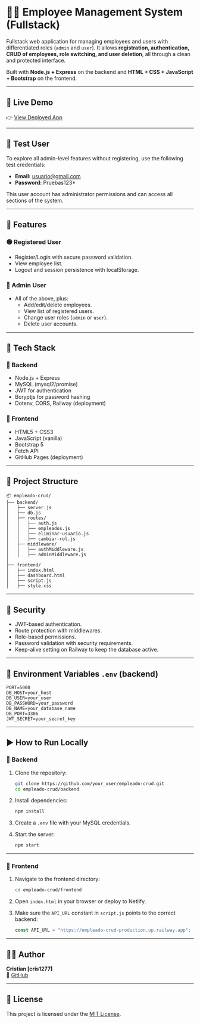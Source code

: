# 🧑‍💼 Employee Management System (Fullstack)

Fullstack web application for managing employees and users with differentiated roles (`admin` and `user`). It allows **registration, authentication, CRUD of employees, role switching, and user deletion**, all through a clean and protected interface.

Built with **Node.js + Express** on the backend and **HTML + CSS + JavaScript + Bootstrap** on the frontend.

---
## 🔗 Live Demo

👉 [View Deployed App](https://cris1277.github.io/empleado-crud/)

---

## 👤 Test User

To explore all admin-level features without registering, use the following test credentials:

- **Email:** usuario@gmail.com  
- **Password:** Pruebas123*

This user account has administrator permissions and can access all sections of the system.

---
## 🎯 Features

### 🟢 Registered User
- Register/Login with secure password validation.
- View employee list.
- Logout and session persistence with localStorage.

### 🔵 Admin User
- All of the above, plus:
  - Add/edit/delete employees.
  - View list of registered users.
  - Change user roles (`admin` or `user`).
  - Delete user accounts.

---

## 🧩 Tech Stack

### 🔧 Backend
- Node.js + Express
- MySQL (mysql2/promise)
- JWT for authentication
- Bcryptjs for password hashing
- Dotenv, CORS, Railway (deployment)

### 🎨 Frontend
- HTML5 + CSS3
- JavaScript (vanilla)
- Bootstrap 5
- Fetch API
- GitHub Pages (deployment)

---

## 📁 Project Structure

```
📦 empleado-crud/
├── backend/
│   ├── server.js
│   ├── db.js
│   ├── routes/
│   │   ├── auth.js
│   │   ├── empleados.js
│   │   ├── eliminar-usuario.js
│   │   ├── cambiar-rol.js
│   ├── middleware/
│   │   ├── authMiddleware.js
│   │   ├── adminMiddleware.js
│
├── frontend/
│   ├── index.html
│   ├── dashboard.html
│   ├── script.js
│   ├── style.css
```

---

## 🔐 Security

- JWT-based authentication.
- Route protection with middlewares.
- Role-based permissions.
- Password validation with security requirements.
- Keep-alive setting on Railway to keep the database active.

---

## 🧪 Environment Variables `.env` (backend)

```env
PORT=5000
DB_HOST=your_host
DB_USER=your_user
DB_PASSWORD=your_password
DB_NAME=your_database_name
DB_PORT=3306
JWT_SECRET=your_secret_key
```

---

## ▶️ How to Run Locally

### 🔧 Backend

1. Clone the repository:
   ```bash
   git clone https://github.com/your_user/empleado-crud.git
   cd empleado-crud/backend
   ```

2. Install dependencies:
   ```bash
   npm install
   ```

3. Create a `.env` file with your MySQL credentials.

4. Start the server:
   ```bash
   npm start
   ```

---

### 🎨 Frontend

1. Navigate to the frontend directory:
   ```bash
   cd empleado-crud/frontend
   ```

2. Open `index.html` in your browser or deploy to Netlify.

3. Make sure the `API_URL` constant in `script.js` points to the correct backend:
   ```js
   const API_URL = "https://empleado-crud-production.up.railway.app";
   ```

---

## 👨‍💻 Author

**Cristian [cris1277]**   
🔗 [GitHub](https://github.com/cris1277)  

---

## 📝 License

This project is licensed under the [MIT License](LICENSE).
